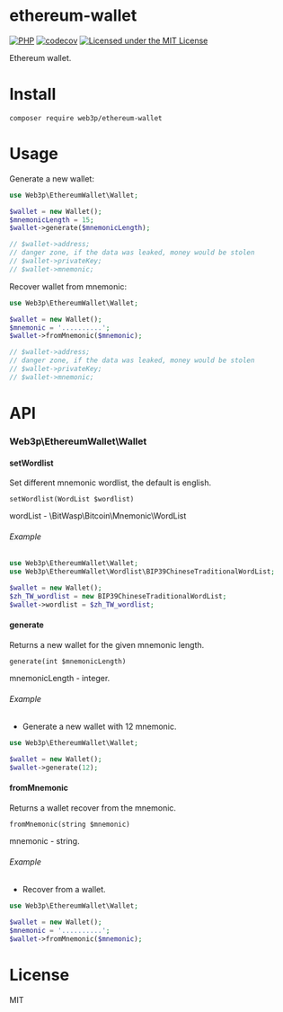 # ethereum-wallet
[![PHP](https://github.com/web3p/ethereum-wallet/actions/workflows/php.yml/badge.svg)](https://github.com/web3p/ethereum-wallet/actions/workflows/php.yml)
[![codecov](https://codecov.io/gh/web3p/ethereum-wallet/branch/master/graph/badge.svg)](https://codecov.io/gh/web3p/ethereum-wallet)
[![Licensed under the MIT License](https://img.shields.io/badge/License-MIT-blue.svg)](https://github.com/web3p/ethereum-wallet/blob/master/LICENSE)

Ethereum wallet.

# Install

```
composer require web3p/ethereum-wallet
```

# Usage

Generate a new wallet:

```php
use Web3p\EthereumWallet\Wallet;

$wallet = new Wallet();
$mnemonicLength = 15;
$wallet->generate($mnemonicLength);

// $wallet->address;
// danger zone, if the data was leaked, money would be stolen
// $wallet->privateKey;
// $wallet->mnemonic;
```

Recover wallet from mnemonic:

```php
use Web3p\EthereumWallet\Wallet;

$wallet = new Wallet();
$mnemonic = '..........';
$wallet->fromMnemonic($mnemonic);

// $wallet->address;
// danger zone, if the data was leaked, money would be stolen
// $wallet->privateKey;
// $wallet->mnemonic;
```

# API

### Web3p\EthereumWallet\Wallet

#### setWordlist

Set different mnemonic wordlist, the default is english.

`setWordlist(WordList $wordlist)`

wordList - \BitWasp\Bitcoin\Mnemonic\WordList

###### Example

```php
use Web3p\EthereumWallet\Wallet;
use Web3p\EthereumWallet\Wordlist\BIP39ChineseTraditionalWordList;

$wallet = new Wallet();
$zh_TW_wordlist = new BIP39ChineseTraditionalWordList;
$wallet->wordlist = $zh_TW_wordlist;
```

#### generate

Returns a new wallet for the given mnemonic length.

`generate(int $mnemonicLength)`

mnemonicLength - integer.

###### Example

* Generate a new wallet with 12 mnemonic.

```php
use Web3p\EthereumWallet\Wallet;

$wallet = new Wallet();
$wallet->generate(12);
```

#### fromMnemonic

Returns a wallet recover from the mnemonic.

`fromMnemonic(string $mnemonic)`

mnemonic - string.

###### Example

* Recover from a wallet.

```php
use Web3p\EthereumWallet\Wallet;

$wallet = new Wallet();
$mnemonic = '..........';
$wallet->fromMnemonic($mnemonic);
```

# License
MIT
